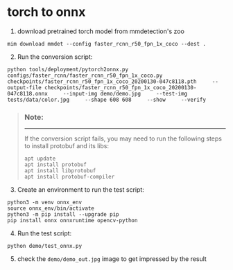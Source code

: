 # torch to onnx
1. download pretrained torch model from mmdetection's zoo
```shell
mim download mmdet --config faster_rcnn_r50_fpn_1x_coco --dest . 
```

2. Run the conversion script:
```shell
python tools/deployment/pytorch2onnx.py     configs/faster_rcnn/faster_rcnn_r50_fpn_1x_coco.py     checkpoints/faster_rcnn_r50_fpn_1x_coco_20200130-047c8118.pth     --output-file checkpoints/faster_rcnn_r50_fpn_1x_coco_20200130-047c8118.onnx     --input-img demo/demo.jpg     --test-img tests/data/color.jpg     --shape 608 608     --show     --verify
```
> ### Note:
> ---
> If the conversion script fails, you may need to run the following steps to install protobuf and its libs:
> ```shell
> apt update
> apt install protobuf
> apt install libprotobuf
> apt install protobuf-compiler
> ```

3. Create an environment to run the test script:
```shell
python3 -m venv onnx_env
source onnx_env/bin/activate
python3 -m pip install --upgrade pip
pip install onnx onnxruntime opencv-python
```

4. Run the test script:
```shell
python demo/test_onnx.py
```

5. check the `demo/demo_out.jpg` image to get impressed by the result
